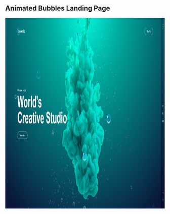 ## Animated Bubbles Landing Page

<img align="left" width="800" height="600" src="images/finished.jpg">
